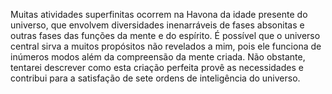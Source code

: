 ﻿Muitas atividades superfinitas ocorrem na Havona da idade presente do universo, que envolvem diversidades inenarráveis de fases absonitas e outras fases das funções da mente e do espírito. É possível que o universo central sirva a muitos propósitos não revelados a mim, pois ele funciona de inúmeros modos além da compreensão da mente criada. Não obstante, tentarei descrever como esta criação perfeita provê as necessidades e contribui para a satisfação de sete ordens de inteligência do universo.